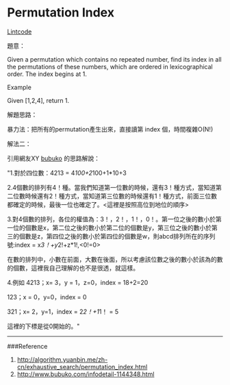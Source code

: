 # Permutation Index

[Lintcode](http://www.lintcode.com/en/problem/permutation-index/)

題意：

Given a permutation which contains no repeated number, find its index in all the permutations of these numbers, which are ordered in lexicographical order. The index begins at 1.

Example

Given [1,2,4], return 1.

解題思路：

暴力法：把所有的permutation產生出來，直接讀第 index 個，時間複雜O(N!)

解法二：

引用網友XY [bubuko](http://www.bubuko.com/infodetail-1144348.html) 的思路解說：

"1.對於四位數：4213 = 4*100+2*100+1*10+3

2.4個數的排列有4！種。當我們知道第一位數的時候，還有3！種方式，當知道第二位數時候還有2！種方式，當知道第三位數的時候還有1！種方式，前面三位數都確定的時候，最後一位也確定了。<這裡是按照高位到地位的順序>

3.對4個數的排列，各位的權值為：3！，2！，1！，0！。第一位之後的數小於第一位的個數是x，第二位之後的數小於第二位的個數是y，第三位之後的數小於第三的個數是z，第四位之後的數小於第四位的個數是w，則abcd排列所在的序列號:index = x*3！+y*2!+z*1!,<0!=0>

在數的排列中，小數在前面，大數在後面，所以考慮該位數之後的數小於該為的數的個數，這裡我自己理解的也不是很透，就這樣。

4.例如 4213；x= 3，y = 1，z=0，index = 18+2=20

123；x = 0，y=0，index = 0

321；x= 2，y=1，index = 2*2！+1*1！ = 5

這裡的下標是從0開始的。"



---
###Reference
1. http://algorithm.yuanbin.me/zh-cn/exhaustive_search/permutation_index.html
2. http://www.bubuko.com/infodetail-1144348.html